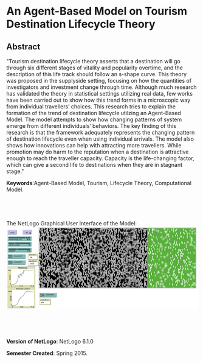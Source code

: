 # An Agent-­Based Model on Tourism Destination Lifecycle Theory

## Abstract

"Tourism destination lifecycle theory asserts that a destination will go through six different stages of vitality and popularity overtime, and the description of this life track should follow an s-shape curve. This theory was proposed in the supplyside setting, focusing on how the quantities of investigators and investment change through time. Although much research has validated the theory in statistical settings utilizing real data, few works have been carried out to show how this trend forms in a microscopic way from individual travellers’ choices. This research tries to explain the formation of the trend of destination lifecycle utilzing an Agent-Based Model. The model attempts to show how changing patterns of system emerge from different individuals’ behaviors. The key finding of this research is that the framework adequately represents the changing pattern of destination lifecycle even when using individual arrivals. The model also shows how innovations can help with attracting more travellers. While promotion may do harm to the reputation when a destination is attractive enough to reach the traveller capacity. Capacity is the life-­changing factor, which can give a second life to destinations when they are in stagnant stage."

**Keywords**:Agent-Based Model, Tourism, Lifecycle Theory, Computational Model.

## &nbsp;
The NetLogo Graphical User Interface of the Model: 
![The NetLogo Graphical User Interface](GUI.png)

## &nbsp;

**Version of NetLogo**: NetLogo 6.1.0

**Semester Created**: Spring 2015.
